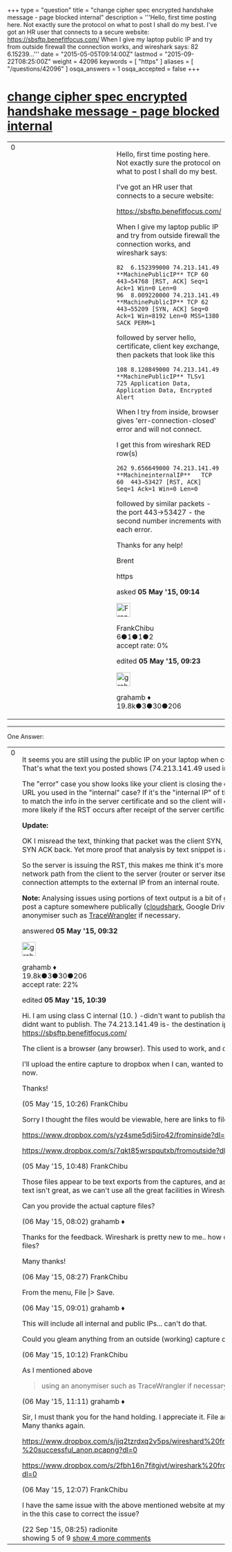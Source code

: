 +++
type = "question"
title = "change cipher spec encrypted handshake message - page blocked internal"
description = '''Hello, first time posting here. Not exactly sure the protocol on what to post I shall do my best. I&#x27;ve got an HR user that connects to a secure website: https://sbsftp.benefitfocus.com/ When I give my laptop public IP and try from outside firewall the connection works, and wireshark says: 82 6.15239...'''
date = "2015-05-05T09:14:00Z"
lastmod = "2015-09-22T08:25:00Z"
weight = 42096
keywords = [ "https" ]
aliases = [ "/questions/42096" ]
osqa_answers = 1
osqa_accepted = false
+++

<div class="headNormal">

# [change cipher spec encrypted handshake message - page blocked internal](/questions/42096/change-cipher-spec-encrypted-handshake-message-page-blocked-internal)

</div>

<div id="main-body">

<div id="askform">

<table id="question-table" style="width:100%;"><colgroup><col style="width: 50%" /><col style="width: 50%" /></colgroup><tbody><tr class="odd"><td style="width: 30px; vertical-align: top"><div class="vote-buttons"><span id="post-42096-upvote" class="ajax-command post-vote up" rel="nofollow" title="I like this post (click again to cancel)"> </span><div id="post-42096-score" class="post-score" title="current number of votes">0</div><span id="post-42096-downvote" class="ajax-command post-vote down" rel="nofollow" title="I dont like this post (click again to cancel)"> </span> <span id="favorite-mark" class="ajax-command favorite-mark" rel="nofollow" title="mark/unmark this question as favorite (click again to cancel)"> </span><div id="favorite-count" class="favorite-count"></div></div></td><td><div id="item-right"><div class="question-body"><p>Hello, first time posting here. Not exactly sure the protocol on what to post I shall do my best.</p><p>I've got an HR user that connects to a secure website:</p><p><a href="https://sbsftp.benefitfocus.com/">https://sbsftp.benefitfocus.com/</a></p><p>When I give my laptop public IP and try from outside firewall the connection works, and wireshark says:</p><pre><code>82  6.152399000 74.213.141.49   **MachinePublicIP** TCP 60  443→54768 [RST, ACK] Seq=1 Ack=1 Win=0 Len=0
96  8.009220000 74.213.141.49   **MachinePublicIP** TCP 62  443→55209 [SYN, ACK] Seq=0 Ack=1 Win=8192 Len=0 MSS=1380 SACK_PERM=1</code></pre><p>followed by server hello, certificate, client key exchange, then packets that look like this</p><pre><code>108 8.120849000 74.213.141.49   **MachinePublicIP** TLSv1   725 Application Data, Application Data, Encrypted Alert</code></pre><p>When I try from inside, browser gives 'err-connection-closed' error and will not connect.<br />
</p><p>I get this from wireshark RED row(s)</p><pre><code>262 9.656649000 74.213.141.49   **MachineinternalIP**   TCP 60  443→53427 [RST, ACK] Seq=1 Ack=1 Win=0 Len=0</code></pre><p>followed by similar packets - the port 443-&gt;53427 - the second number increments with each error.</p><p>Thanks for any help!</p><p>Brent</p></div><div id="question-tags" class="tags-container tags"><span class="post-tag tag-link-https" rel="tag" title="see questions tagged &#39;https&#39;">https</span></div><div id="question-controls" class="post-controls"></div><div class="post-update-info-container"><div class="post-update-info post-update-info-user"><p>asked <strong>05 May '15, 09:14</strong></p><img src="https://secure.gravatar.com/avatar/19b9e2e5fa5bee53831893692377424f?s=32&amp;d=identicon&amp;r=g" class="gravatar" width="32" height="32" alt="FrankChibu&#39;s gravatar image" /><p><span>FrankChibu</span><br />
<span class="score" title="6 reputation points">6</span><span title="1 badges"><span class="badge1">●</span><span class="badgecount">1</span></span><span title="1 badges"><span class="silver">●</span><span class="badgecount">1</span></span><span title="2 badges"><span class="bronze">●</span><span class="badgecount">2</span></span><br />
<span class="accept_rate" title="Rate of the user&#39;s accepted answers">accept rate:</span> <span title="FrankChibu has no accepted answers">0%</span> </br></p></div><div class="post-update-info post-update-info-edited"><p><span> edited <strong>05 May '15, 09:23</strong> </span></p><img src="https://secure.gravatar.com/avatar/d2a7e24ca66604c749c7c88c1da8ff78?s=32&amp;d=identicon&amp;r=g" class="gravatar" width="32" height="32" alt="grahamb&#39;s gravatar image" /><p><span>grahamb ♦</span><br />
<span class="score" title="19834 reputation points"><span>19.8k</span></span><span title="3 badges"><span class="badge1">●</span><span class="badgecount">3</span></span><span title="30 badges"><span class="silver">●</span><span class="badgecount">30</span></span><span title="206 badges"><span class="bronze">●</span><span class="badgecount">206</span></span></p></div></div><div id="comments-container-42096" class="comments-container"></div><div id="comment-tools-42096" class="comment-tools"></div><div class="clear"></div><div id="comment-42096-form-container" class="comment-form-container"></div><div class="clear"></div></div></td></tr></tbody></table>

------------------------------------------------------------------------

<div class="tabBar">

<span id="sort-top"></span>

<div class="headQuestions">

One Answer:

</div>

</div>

<span id="42097"></span>

<div id="answer-container-42097" class="answer">

<table style="width:100%;"><colgroup><col style="width: 50%" /><col style="width: 50%" /></colgroup><tbody><tr class="odd"><td style="width: 30px; vertical-align: top"><div class="vote-buttons"><span id="post-42097-upvote" class="ajax-command post-vote up" rel="nofollow" title="I like this post (click again to cancel)"> </span><div id="post-42097-score" class="post-score" title="current number of votes">0</div><span id="post-42097-downvote" class="ajax-command post-vote down" rel="nofollow" title="I dont like this post (click again to cancel)"> </span></div></td><td><div class="item-right"><div class="answer-body"><p>It seems you are still using the public IP on your laptop when connecting from inside? That's what the text you posted shows (74.213.141.49 used in both cases).</p><p>The "error" case you show looks like your client is closing the connection, what was the URL you used in the "internal" case? If it's the "internal IP" of the server, then it's likely not to match the info in the server certificate and so the client will close the connection. This is more likely if the RST occurs after receipt of the server certificate.</p><p><strong>Update:</strong></p><p>OK I misread the text, thinking that packet was the client SYN, but it's obviously the server SYN ACK back. Yet more proof that analysis by text snippet is awkward.</p><p>So the server is issuing the RST, this makes me think it's more likely that something in the network path from the client to the server (router or server itself) is configured to reject connection attempts to the external IP from an internal route.</p><p><strong>Note:</strong> Analysing issues using portions of text output is a bit of guesswork, much better to post a capture somewhere publically (<a href="http://cloudshark.org">cloudshark</a>, Google Drive, Dropbox etc.), using an anonymiser such as <a href="https://www.tracewrangler.com/">TraceWrangler</a> if necessary.</p></div><div class="answer-controls post-controls"></div><div class="post-update-info-container"><div class="post-update-info post-update-info-user"><p>answered <strong>05 May '15, 09:32</strong></p><img src="https://secure.gravatar.com/avatar/d2a7e24ca66604c749c7c88c1da8ff78?s=32&amp;d=identicon&amp;r=g" class="gravatar" width="32" height="32" alt="grahamb&#39;s gravatar image" /><p><span>grahamb ♦</span><br />
<span class="score" title="19834 reputation points"><span>19.8k</span></span><span title="3 badges"><span class="badge1">●</span><span class="badgecount">3</span></span><span title="30 badges"><span class="silver">●</span><span class="badgecount">30</span></span><span title="206 badges"><span class="bronze">●</span><span class="badgecount">206</span></span><br />
<span class="accept_rate" title="Rate of the user&#39;s accepted answers">accept rate:</span> <span title="grahamb has 274 accepted answers">22%</span></p></div><div class="post-update-info post-update-info-edited"><p><span> edited <strong>05 May '15, 10:39</strong> </span></p></div></div><div id="comments-container-42097" class="comments-container"><span id="42099"></span><div id="comment-42099" class="comment"><div id="post-42099-score" class="comment-score"></div><div class="comment-text"><p>Hi. I am using class C internal (10. ) -didn't want to publish that. Same for public IP - just didnt want to publish. The 74.213.141.49 is- the destination ip for -&gt; <a href="https://sbsftp.benefitfocus.com/">https://sbsftp.benefitfocus.com/</a></p><p>The client is a browser (any browser). This used to work, and does from other Geo sites</p><p>I'll upload the entire capture to dropbox when I can, wanted to answer these questions now.</p><p>Thanks!</p></div><div id="comment-42099-info" class="comment-info"><span class="comment-age">(05 May '15, 10:26)</span> <span class="comment-user userinfo">FrankChibu</span></div></div><span id="42101"></span><div id="comment-42101" class="comment"><div id="post-42101-score" class="comment-score"></div><div class="comment-text"><p>Sorry I thought the files would be viewable, here are links to files</p><p><a href="https://www.dropbox.com/s/yz4sme5dj5iro42/frominside?dl=0">https://www.dropbox.com/s/yz4sme5dj5iro42/frominside?dl=0</a></p><p><a href="https://www.dropbox.com/s/7qkt85wrspqutxb/fromoutside?dl=0">https://www.dropbox.com/s/7qkt85wrspqutxb/fromoutside?dl=0</a></p></div><div id="comment-42101-info" class="comment-info"><span class="comment-age">(05 May '15, 10:48)</span> <span class="comment-user userinfo">FrankChibu</span></div></div><span id="42132"></span><div id="comment-42132" class="comment"><div id="post-42132-score" class="comment-score"></div><div class="comment-text"><p>Those files appear to be text exports from the captures, and as I've mentioned analysing text isn't great, as we can't use all the great facilities in Wireshark.</p><p>Can you provide the actual capture files?</p></div><div id="comment-42132-info" class="comment-info"><span class="comment-age">(06 May '15, 08:02)</span> <span class="comment-user userinfo">grahamb ♦</span></div></div><span id="42139"></span><div id="comment-42139" class="comment"><div id="post-42139-score" class="comment-score"></div><div class="comment-text"><p>Thanks for the feedback. Wireshark is pretty new to me.. how do I get the actual capture files?</p><p>Many thanks!</p></div><div id="comment-42139-info" class="comment-info"><span class="comment-age">(06 May '15, 08:27)</span> <span class="comment-user userinfo">FrankChibu</span></div></div><span id="42142"></span><div id="comment-42142" class="comment"><div id="post-42142-score" class="comment-score"></div><div class="comment-text"><p>From the menu, File |&gt; Save.</p></div><div id="comment-42142-info" class="comment-info"><span class="comment-age">(06 May '15, 09:01)</span> <span class="comment-user userinfo">grahamb ♦</span></div></div><span id="42147"></span><div id="comment-42147" class="comment not_top_scorer"><div id="post-42147-score" class="comment-score"></div><div class="comment-text"><p>This will include all internal and public IPs... can't do that.</p><p>Could you gleam anything from an outside (working) capture only?</p></div><div id="comment-42147-info" class="comment-info"><span class="comment-age">(06 May '15, 10:12)</span> <span class="comment-user userinfo">FrankChibu</span></div></div><span id="42151"></span><div id="comment-42151" class="comment not_top_scorer"><div id="post-42151-score" class="comment-score"></div><div class="comment-text"><p>As I mentioned above</p><blockquote>using an anonymiser such as TraceWrangler if necessary.</blockquote></div><div id="comment-42151-info" class="comment-info"><span class="comment-age">(06 May '15, 11:11)</span> <span class="comment-user userinfo">grahamb ♦</span></div></div><span id="42154"></span><div id="comment-42154" class="comment not_top_scorer"><div id="post-42154-score" class="comment-score"></div><div class="comment-text"><p>Sir, I must thank you for the hand holding. I appreciate it. File are uploaded, here is link. Many thanks again.</p><p><a href="https://www.dropbox.com/s/jiq2tzrdxq2v5ps/wireshard%20from%20outside%20-%20successful_anon.pcapng?dl=0">https://www.dropbox.com/s/jiq2tzrdxq2v5ps/wireshard%20from%20outside%20-%20successful_anon.pcapng?dl=0</a></p><p><a href="https://www.dropbox.com/s/2fbh16n7fitgjvt/wireshark%20from%20inside_anon.pcapng?dl=0">https://www.dropbox.com/s/2fbh16n7fitgjvt/wireshark%20from%20inside_anon.pcapng?dl=0</a></p></div><div id="comment-42154-info" class="comment-info"><span class="comment-age">(06 May '15, 12:07)</span> <span class="comment-user userinfo">FrankChibu</span></div></div><span id="46056"></span><div id="comment-46056" class="comment not_top_scorer"><div id="post-46056-score" class="comment-score"></div><div class="comment-text"><p>I have the same issue with the above mentioned website at my facility. What was involved in the this case to correct the issue?</p></div><div id="comment-46056-info" class="comment-info"><span class="comment-age">(22 Sep '15, 08:25)</span> <span class="comment-user userinfo">radionite</span></div></div></div><div id="comment-tools-42097" class="comment-tools"><span class="comments-showing"> showing 5 of 9 </span> <a href="#" class="show-all-comments-link">show 4 more comments</a></div><div class="clear"></div><div id="comment-42097-form-container" class="comment-form-container"></div><div class="clear"></div></div></td></tr></tbody></table>

</div>

<div class="paginator-container-left">

</div>

</div>

</div>

